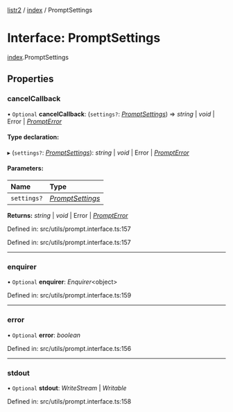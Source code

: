 [listr2](../README.md) / [index](../modules/index.md) / PromptSettings

# Interface: PromptSettings

[index](../modules/index.md).PromptSettings

## Properties

### cancelCallback

• `Optional` **cancelCallback**: (`settings?`: [*PromptSettings*](index.promptsettings.md)) => *string* \| *void* \| Error \| [*PromptError*](../classes/index.prompterror.md)

#### Type declaration:

▸ (`settings?`: [*PromptSettings*](index.promptsettings.md)): *string* \| *void* \| Error \| [*PromptError*](../classes/index.prompterror.md)

#### Parameters:

| Name | Type |
| :------ | :------ |
| `settings?` | [*PromptSettings*](index.promptsettings.md) |

**Returns:** *string* \| *void* \| Error \| [*PromptError*](../classes/index.prompterror.md)

Defined in: src/utils/prompt.interface.ts:157

Defined in: src/utils/prompt.interface.ts:157

___

### enquirer

• `Optional` **enquirer**: *Enquirer*<object\>

Defined in: src/utils/prompt.interface.ts:159

___

### error

• `Optional` **error**: *boolean*

Defined in: src/utils/prompt.interface.ts:156

___

### stdout

• `Optional` **stdout**: *WriteStream* \| *Writable*

Defined in: src/utils/prompt.interface.ts:158
